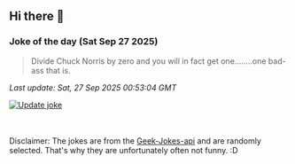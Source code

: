 ## Hi there 👋

### Joke of the day (Sat Sep 27 2025)
<!-- joke -->
>Divide Chuck Norris by zero and you will in fact get one........one bad-ass that is.
<!-- /joke -->

*Last update: Sat, 27 Sep 2025 00:53:04 GMT*

[![Update joke](https://github.com/nclskfm/nclskfm/actions/workflows/joke.yml/badge.svg)](https://github.com/nclskfm/nclskfm/actions/workflows/joke.yml)

<br><br>
Disclaimer: The jokes are from the [Geek-Jokes-api](https://github.com/sameerkumar18/geek-joke-api) and are randomly selected. That's why they are unfortunately often not funny. :D
